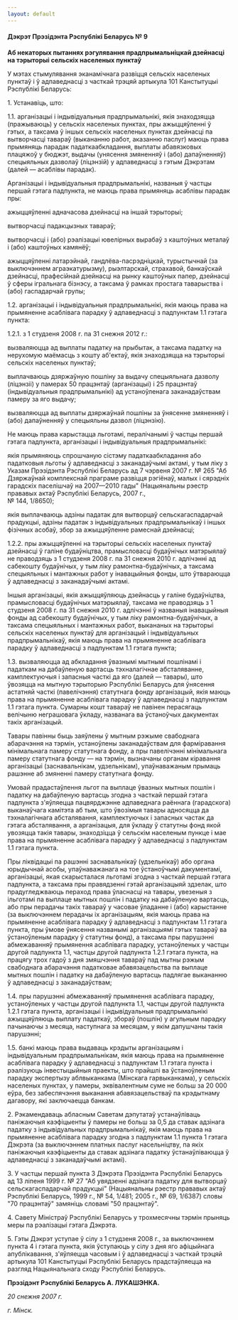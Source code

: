 ```yaml
---
layout: default
---
```


#### Дэкрэт Прэзідэнта Рэспублікі Беларусь № 9

**Аб некаторых пытаннях рэгулявання прадпрымальніцкай дзейнасці на
тэрыторыі сельскіх населеных пунктаў**

У мэтах стымулявання эканамічнага развіцця сельскіх населеных пунктаў і
ў адпаведнасці з часткай трэцяй артыкула 101 Канстытуцыі Рэспублікі
Беларусь:

1\. Устанавіць, што:

1.1. арганізацыі і індывідуальныя прадпрымальнікі, якія знаходзяцца
(пражываюць) у сельскіх населеных пунктах, пры ажыццяўленні ў гэтых,
а таксама ў іншых сельскіх населеных пунктах дзейнасці па вытворчасці
тавараў (выкананню работ, аказанню паслуг) маюць права прымяняць
парадак падаткаабкладання, выплаты абавязковых плацяжоў у бюджэт,
выдачы (унясення змяненняў і (або) дапаўненняў) спецыяльных дазволаў
(ліцэнзій) у адпаведнасці з гэтым Дэкрэтам (далей — асаблівы парадак).

Арганізацыі і індывідуальныя прадпрымальнікі, названыя ў частцы першай
гэтага падпункта, не маюць права прымяняць асаблівы парадак пры:

ажыццяўленні адначасова дзейнасці на іншай тэрыторыі;

вытворчасці падакцызных тавараў;

вытворчасці і (або) рэалізацыі ювелірных вырабаў з каштоўных металаў і
(або) каштоўных камянёў;

ажыццяўленні латарэйнай, гандлёва-пасрэдніцкай, турыстычнай (за
выключэннем аграэкатурызму), рыэлтарскай, страхавой, банкаўскай
дзейнасці, прафесійнай дзейнасці на рынку каштоўных папер, дзейнасці ў
сферы ігральнага бізнэсу, а таксама ў рамках простага таварыства і
(або) гаспадарчай групы;

1.2. арганізацыі і індывідуальныя прадпрымальнікі, якія маюць права на
прымяненне асаблівага парадку ў адпаведнасці з падпунктам 1.1 гэтага
пункта:

1.2.1. з 1 студзеня 2008 г. па 31 снежня 2012 г.:

вызваляюцца ад выплаты падатку на прыбытак, а таксама падатку на
нерухомую маёмасць з кошту аб'ектаў, якія знаходзяцца на
тэрыторыі сельскіх населеных пунктаў;

выплачваюць дзяржаўную пошліну за выдачу спецыяльнага дазволу (ліцэнзіі)
у памерах 50 працэнтаў (арганізацыі) і 25 працэнтаў (індывідуальныя
прадпрымальнікі) ад устаноўленага заканадаўствам памеру за яго
выдачу;

вызваляюцца ад выплаты дзяржаўнай пошліны за ўнясенне змяненняў і (або)
дапаўненняў у спецыяльны дазвол (ліцэнзію).

Не маюць права карыстацца льготамі, пералічанымі ў частцы першай гэтага
падпункта, арганізацыі і індывідуальныя прадпрымальнікі:

якія прымяняюць спрошчаную сістэму падаткаабкладання або падатковыя
льготы ў адпаведнасці з заканадаўчымі актамі, у тым ліку з Указам
Прэзідэнта Рэспублікі Беларусь ад 7 чэрвеня 2007 г. № 265 "Аб
Дзяржаўнай комплекснай праграме развіцця рэгіёнаў, малых і
сярэдніх гарадскіх паселішчаў на 2007—2010 гады" (Нацыянальны
рэестр прававых актаў Рэспублікі Беларусь, 2007 г.,  
№ 144, 1/8650);

якія выплачваюць адзіны падатак для вытворцаў сельскагаспадарчай
прадукцыі, адзіны падатак з індывідуальных прадпрымальнікаў і
іншых фізічных асобаў, збор за ажыццяўленне рамеснай дзейнасці;

1.2.2. пры ажыццяўленні на тэрыторыі сельскіх населеных пунктаў
дзейнасці ў галіне будаўніцтва, прамысловасці будаўнічых
матэрыялаў не праводзяць з 1 студзеня 2008 г. па 31 снежня 2010
г. адлічэнні ад сабекошту будаўнічых, у тым ліку рамонтна-будаўнічых, а
таксама спецыяльных і мантажных работ у інавацыйныя фонды, што
ўтвараюцца ў адпаведнасці з заканадаўчымі актамі.

Іншыя арганізацыі, якія ажыццяўляюць дзейнасць у галіне будаўніцтва,
прамысловасці будаўнічых матэрыялаў, таксама не праводзяць з 1
студзеня 2008 г. па 31 снежня 2010 г. адлічэнні ў названыя
інавацыйныя фонды ад сабекошту будаўнічых, у тым ліку
рамонтна-будаўнічых, а таксама спецыяльных і мантажных работ,
выкананых на тэрыторыі сельскіх населеных пунктаў для арганізацый і
індывідуальных прадпрымальнікаў, якія маюць права на прымяненне
асаблівага парадку ў адпаведнасці з падпунктам 1.1 гэтага пункта;

1.3. вызваляюцца ад абкладання ўвазнымі мытнымі пошлінамі і падаткам на
дабаўленую вартасць тэхналагічнае абсталяванне, камплектуючыя і
запасныя часткі да яго (далей — тавары), што ўвозяцца на мытную
тэрыторыю Рэспублікі Беларусь для ўнясення астатняй часткі
(павелічэння) статутнага фонду арганізацый, якія маюць права
на прымяненне асаблівага парадку ў адпаведнасці з падпунктам 1.1 гэтага
пункта. Сумарны кошт тавараў не павінен перасягаць велічыню неграшовага
ўкладу, названага ва ўстаноўчых дакументах такіх арганізацый.

Тавары павінны быць заяўлены ў мытным рэжыме свабоднага абарачэння на
тэрмін, устаноўлены заканадаўствам для фарміравання мінімальнага
памеру статутнага фонду, а пры павелічэнні мінімальнага памеру
статутнага фонду — на тэрмін, вызначаны органам кіравання
арганізацыі (заснавальнікам, удзельнікам), упаўнаважаным
прымаць рашэнне аб змяненні памеру статутнага фонду.

Умовай прадастаўлення льгот па выплаце ўвазных мытных пошлін і падатку
на дабаўленую вартасць згодна з часткай першай гэтага падпункта
з'яўляецца пацвярджэнне адпаведнага раённага (гарадскога)
выканаўчага камітэта аб тым, што ўвозімыя тавары адносяцца да
тэхналагічнага абсталявання, камплектуючых і запасных частак да гэтага
абсталявання, а арганізацыя, для ўкладу ў статутны фонд якой увозяцца
такія тавары, знаходзіцца ў сельскім населеным пункце і мае права на
прымяненне асаблівага парадку ў адпаведнасці з падпунктам 1.1 гэтага
пункта.

Пры ліквідацыі па рашэнні заснавальнікаў (удзельнікаў) або органа
юрыдычнай асобы, упаўнаважанага на тое ўстаноўчымі дакументамі,
арганізацыі, якая скарысталася льготамі згодна з часткай першай гэтага
падпункта, а таксама пры правядзенні гэтай арганізацыяй здзелак, што
прадугледжваюць пераход права ўласнасці на тавары, увезеныя з
ільготамі па выплаце мытных пошлін і падатку на дабаўленую
вартасць, або пры перадачы такіх тавараў у часовае ўладанне і
(або) карыстанне (за выключэннем перадачы іх арганізацыям, якія маюць
права на прымяненне асаблівага парадку ў адпаведнасці з падпунктам 1.1
гэтага пункта, пры ўмове ўнясення названымі арганізацыямі гэтых
тавараў ва ўстаноўленым парадку ў статутны фонд), а таксама пры
парушэнні абмежаванняў прымянення асаблівага парадку, устаноўленых у
частцы другой падпункта 1.1, частцы другой падпункта 1.2.1 гэтага
пункта, на працягу трох гадоў з дня змяшчэння тавараў пад мытны
рэжым свабоднага абарачэння падатковае абавязацельства па выплаце
мытных пошлін і падатку на дабаўленую вартасць падлягае выкананню ў
адпаведнасці з заканадаўствам;

1.4. пры парушэнні абмежаванняў прымянення асаблівага парадку,
устаноўленых у частцы другой падпункта 1.1, частцы другой
падпункта 1.2.1 гэтага пункта, арганізацыі і індывідуальныя
прадпрымальнікі ажыццяўляюць выплату падаткаў, збораў (пошлін) у
агульным парадку пачынаючы з месяца, наступнага за месяцам, у якім
дапушчаны такія парушэнні;

1.5. банкі маюць права выдаваць крэдыты арганізацыям і індывідуальным
прадпрымальнікам, якія маюць права на прымяненне асаблівага парадку ў
адпаведнасці з падпунктам 1.1 гэтага пункта і рэалізуюць інвестыцыйныя
праекты, што прайшлі ва ўстаноўленым парадку экспертызу аблвыканкама
(Мінскага гарвыканкама), у сельскіх населеных пунктах, у памеры,
эквівалентным суме не больш за 20 000 еўра, без забеспячэння
выканання абавязацельстваў па крэдытнаму дагавору, які заключаецца
банкам.

2\. Рэкамендаваць абласным Саветам дэпутатаў устанаўліваць паніжаючыя
каэфіцыенты ў памеры не больш за 0,5 да ставак адзінага падатку з
індывідуальных прадпрымальнікаў, якія маюць права на прымяненне
асаблівага парадку згодна з падпунктам 1.1 пункта 1 гэтага Дэкрэта
(за выключэннем платных паслуг насельніцтву, па якіх паніжаючыя
каэфіцыенты да ставак адзінага падатку ўстанаўліваюцца ў
адпаведнасці з заканадаўчымі актамі).

3\. У частцы першай пункта 3 Дэкрэта Прэзідэнта Рэспублікі Беларусь ад
13 ліпеня 1999 г. № 27 "Аб увядзенні адзінага падатку для вытворцаў
сельскагаспадарчай прадукцыі" (Нацыянальны рэестр прававых актаў
Рэспублікі Беларусь, 1999 г., № 54, 1/481; 2005 г., № 69, 1/6387)
словы "70 працэнтаў" замяніць словамі "50 працэнтаў".

4\. Савету Міністраў Рэспублікі Беларусь у трохмесячны тэрмін прыняць
меры па рэалізацыі гэтага Дэкрэта.

5\. Гэты Дэкрэт уступае ў сілу з 1 студзеня 2008 г., за выключэннем
пункта 4 і гэтага пункта, якія ўступаюць у сілу з дня яго
афіцыйнага апублікавання, з'яўляецца часовым і ў адпаведнасці
з часткай трэцяй артыкула 101 Канстытуцыі Рэспублікі Беларусь
прадстаўляецца на разгляд Нацыянальнага сходу Рэспублікі
Беларусь.

**Прэзідэнт Рэспублікі Беларусь А. ЛУКАШЭНКА.**

*20 снежня 2007 г.*

*г. Мінск.*
